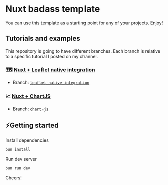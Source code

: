 # Nuxt badass template

You can use this template as a starting point for any of your projects. Enjoy!

## Tutorials and examples
This repository is going to have different branches. Each branch is relative to a specific tutorial I posted on my channel.

### 🗺️ [Nuxt + Leaflet native integration](https://youtu.be/B24nLqwWzKI)  
-  Branch: [`leaflet-native-integration`](https://github.com/tratteo/nuxt_template/tree/leaflet-native-integration)

### 📈 [Nuxt + ChartJS](https://youtu.be/sbnUjM30r2w)  
-  Branch: [`chart-js`](https://github.com/tratteo/nuxt_template/tree/chart-js)

## ⚡Getting started
Install dependencies
```sh
bun install
```
Run dev server
```sh
bun run dev
```

Cheers!